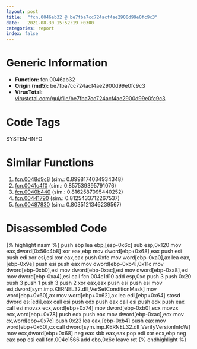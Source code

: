 ```yaml
---
layout: post
title:  "fcn.0046ab32 @ be7fba7cc724acf4ae2900d99e0fc9c3"
date:   2021-08-30 15:52:19 +0300
categories: report
index: false
---
```


# Generic Information
- **Function:** fcn.0046ab32
- **Origin (md5):** be7fba7cc724acf4ae2900d99e0fc9c3
- **VirusTotal:** [virustotal.com/gui/file/be7fba7cc724acf4ae2900d99e0fc9c3][virustotal_ref]

# Code Tags
<span class="tag" id="SYSTEM-INFO">SYSTEM-INFO</span>


# Similar Functions

1. [fcn.0048d9c8][similar_1_ref] (sim.: 0.8998174034934348)
2. [fcn.0041c4f0][similar_2_ref] (sim.: 0.857539395791076)
3. [fcn.0040b440][similar_3_ref] (sim.: 0.8162587095440252)
4. [fcn.00441790][similar_4_ref] (sim.: 0.8125433712267537)
5. [fcn.00487830][similar_5_ref] (sim.: 0.8035121346239567)


# Disassembled Code

{% highlight nasm %}
push ebp
lea ebp,[esp-0x6c]
sub esp,0x120
mov eax,dword[0x56c4b8]
xor eax,ebp
mov dword[ebp+0x68],eax
push esi
push edi
xor esi,esi
xor eax,eax
push 0xfe
mov word[ebp-0xa0],ax
lea eax,[ebp-0x9e]
push esi
push eax
mov dword[ebp-0xb4],0x11c
mov dword[ebp-0xb0],esi
mov dword[ebp-0xac],esi
mov dword[ebp-0xa8],esi
mov dword[ebp-0xa4],esi
call fcn.004c1d10
add esp,0xc
push 3
push 0x20
push 3
push 1
push 3
push 2
xor eax,eax
push esi
push esi
mov esi,dword[sym.imp.KERNEL32.dll_VerSetConditionMask]
mov word[ebp+0x60],ax
mov word[ebp+0x62],ax
lea edi,[ebp+0x64]
stosd dword es:[edi],eax
call esi
push edx
push eax
call esi
push edx
push eax
call esi
movzx ecx,word[ebp+0x74]
mov dword[ebp-0xb0],ecx
movzx ecx,word[ebp+0x78]
push edx
push eax
mov dword[ebp-0xac],ecx
mov cx,word[ebp+0x7c]
push 0x23
lea eax,[ebp-0xb4]
push eax
mov word[ebp+0x60],cx
call dword[sym.imp.KERNEL32.dll_VerifyVersionInfoW]
mov ecx,dword[ebp+0x68]
neg eax
sbb eax,eax
pop edi
xor ecx,ebp
neg eax
pop esi
call fcn.004c1566
add ebp,0x6c
leave 
ret 
{% endhighlight %}


[similar_1_ref]: /report/fcn.0048d9c8@1160595edb203a63cb2ca3ce2ff04f47
[similar_2_ref]: /report/fcn.0041c4f0@be7fba7cc724acf4ae2900d99e0fc9c3
[similar_3_ref]: /report/fcn.0040b440@0aa2d73a5300dff2412388945614b507
[similar_4_ref]: /report/fcn.00441790@1160595edb203a63cb2ca3ce2ff04f47
[similar_5_ref]: /report/fcn.00487830@be7fba7cc724acf4ae2900d99e0fc9c3
[virustotal_ref]: https://www.virustotal.com/gui/file/be7fba7cc724acf4ae2900d99e0fc9c3